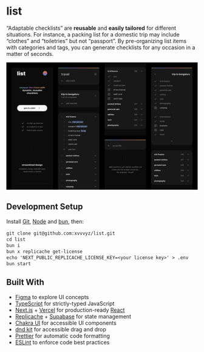 # list

&ldquo;Adaptable checklists&rdquo; are **reusable** and **easily tailored** for different situations. For instance, a
packing list for a domestic trip may include &ldquo;clothes&rdquo; and &ldquo;toiletries&rdquo; but not
&ldquo;passport&rdquo;. By pre-organizing list items with categories and tags, you can generate checklists for any
occasion in a matter of seconds.

![Sreenshot](SCREENSHOT.png)

## Development Setup

Install [Git](https://git-scm.com/book/en/v2/Getting-Started-Installing-Git), [Node](https://nodejs.org/en/download) and
[bun](https://bun.sh/docs/installation), then:

```shell
git clone git@github.com:xvvvyz/list.git
cd list
bun i
bun x replicache get-license
echo 'NEXT_PUBLIC_REPLICACHE_LICENSE_KEY=<your license key>' > .env
bun start
```

## Built With

- [Figma](https://www.figma.com) to explore UI concepts
- [TypeScript](https://www.typescriptlang.org) for strictly-typed JavaScript
- [Next.js](https://nextjs.org) + [Vercel](https://vercel.com) for production-ready [React](https://reactjs.org)
- [Replicache](https://replicache.dev) + [Supabase](https://supabase.com) for state management
- [Chakra UI](https://chakra-ui.com) for accessible UI components
- [dnd kit](https://dndkit.com) for accessible drag and drop
- [Prettier](https://prettier.io) for automatic code formatting
- [ESLint](https://eslint.org) to enforce code best practices
